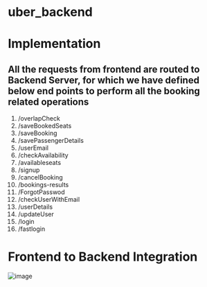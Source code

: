 # uber_backend

# Implementation
## All the requests from  frontend are routed to Backend Server, for which we have defined below end points to perform all the booking related operations
1. /overlapCheck    
2. /saveBookedSeats
3. /saveBooking
4. /savePassengerDetails
5. /userEmail
6. /checkAvailability
7. /availableseats
8. /signup
9. /cancelBooking
10. /bookings-results
11. /ForgotPasswod
12. /checkUserWithEmail
13. /userDetails
14. /updateUser
15. /login
16. /fastlogin

# Frontend to Backend Integration

![image](https://user-images.githubusercontent.com/60076505/116014139-c7ab4300-a601-11eb-8538-ac0a9a7e1c71.png)



